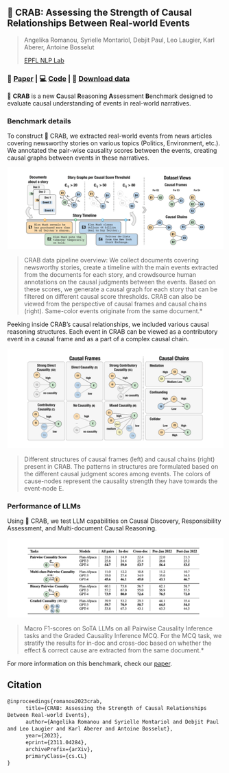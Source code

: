 ## 🦀 CRAB: Assessing the Strength of Causal Relationships Between Real-world Events

> Angelika Romanou, Syrielle Montariol, Debjit Paul, Leo Laugier, Karl Aberer, Antoine Bosselut
>
> [EPFL NLP Lab](https://nlp.epfl.ch/)

### 📄 [Paper](https://arxiv.org/abs/2311.04284) | 💻 [Code](https://github.com/agromanou/CRAB/tree/master/src) | 🦀 [Download data](https://drive.google.com/file/d/1brS0cLnnCWG2zDnPzRo1FXqCVlbPih_D/view?usp=sharing)

🦀 **CRAB** is a new **C**ausal **R**easoning **A**ssessment **B**enchmark designed to evaluate causal understanding of events in real-world narratives.


### Benchmark details

To construct 🦀 CRAB, we extracted real-world events from news articles covering newsworthy stories on various topics (Politics, Environment, etc.). We annotated the pair-wise causality scores between the events, creating causal graphs between events in these narratives.

![](figures/dataset_overview.png)
> CRAB data pipeline overview: We collect documents covering newsworthy stories, create a timeline with the main events extracted from the documents for each story, and crowdsource human annotations on the causal judgments between the events. Based on these scores, we generate a causal graph for each story that can be filtered on different causal score thresholds. CRAB can also be viewed from the perspective of causal frames and causal chains (right). Same-color events originate from the same document.*


Peeking inside CRAB’s causal relationships, we included various causal reasoning structures. Each event in CRAB can be viewed as a contributory event in a causal frame and as a part of a complex causal chain. 

![](figures/causal_frames_chains.png)
> Different structures of causal frames (left) and causal chains (right) present in CRAB. The patterns in structures are formulated based on the different causal judgment scores among events. The colors of cause-nodes represent the causality strength they have towards the event-node E.

### Performance of LLMs

Using 🦀 CRAB, we test LLM capabilities on Causal Discovery, Responsibility Assessment, and Multi-document Causal Reasoning. 

![](figures/results.png)
> Macro F1-scores on SoTA LLMs on all Pairwise Causality Inference tasks and the Graded Causality Inference MCQ. For the MCQ task, we stratify the results for in-doc and cross-doc based on whether the effect & correct cause are extracted from the same document.*

For more information on this benchmark, check our [paper](https://arxiv.org/abs/2311.04284).

## Citation
```
@inproceedings{romanou2023crab,
      title={CRAB: Assessing the Strength of Causal Relationships Between Real-world Events}, 
      author={Angelika Romanou and Syrielle Montariol and Debjit Paul and Leo Laugier and Karl Aberer and Antoine Bosselut},
      year={2023},
      eprint={2311.04284},
      archivePrefix={arXiv},
      primaryClass={cs.CL}
}
```